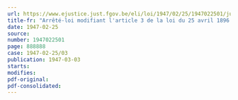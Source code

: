 ```yaml
---
url: https://www.ejustice.just.fgov.be/eli/loi/1947/02/25/1947022501/justel
title-fr: "Arrêté-loi modifiant l'article 3 de la loi du 25 avril 1896 sur la réhabilitation en matière pénale"
date: 1947-02-25
source:
number: 1947022501
page: 888888
case: 1947-02-25/03
publication: 1947-03-03
starts:
modifies:
pdf-original:
pdf-consolidated:
---
```


